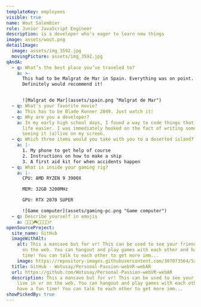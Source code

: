```yaml
---
templateKey: employees
visible: true
name: Wout Salembier
role: Junior JavaScript Engineer
description: is a developer who's eager to learn new things
image: assets/wout.png
detailImage:
  image: assets/img_3592.jpg
  movingPicture: assets/img_3592.jpg
qAndA:
  - q: What’s the best place you’ve traveled to?
    a: >-
      This had to be Malgrat de Mar in Spain. Everything was on point.
      Definitely would recommend it!


      ![Malgrat de Mar](assets/spain.png "Malgrat de Mar")
  - q: What's your favorite movie?
    a: This has to be Blade Runner 2049. Just watch it!
  - q: Why are you a developer?
    a: In my early high school days, I found a way to code things that can make my
      life easier. I was immediately hooked on the fact of writing something and
      seeing it (a)live on my screen.
  - q: Which three items would you take with you to a deserted island?
    a: |-
      1. My phone to get help of course
      2. Instructions on how to make a ship
      3. A first aid kit for when accidents happen
  - q: What is inside your gaming rig?
    a: |-
      CPU: AMD RYZEN 9 3900X

      MEM: 32GB 3200MHz

      GPU: RTX 2070 SUPER

      ![Game computer](assets/gaming-pc.png "Game computer")
  - q: Describe yourself in emojis
    a: 🧑🏼‍💻🎮🍟👟🚴🏻‍♂️
openSourceProject:
  site_name: GitHub
  imageWithAlt:
    alt: This a mancave but for vr! This can be used to see your friends live in vr
      on the web. You can hangout and play games with each other and have a fun
      time! You can talk to each other to get more imm...
    image: https://repository-images.githubusercontent.com/307073564/5a4f0080-3e1e-11eb-885a-f09b10c79c5c
  title: GitHub - Wotusay/Personal-Passion-webVR-webAR
  url: https://github.com/Wotusay/Personal-Passion-webVR-webAR
  description: This a mancave but for vr! This can be used to see your friends
    live in vr on the web. You can hangout and play games with each other and
    have a fun time! You can talk to each other to get more imm...
showPickedBy: true
---
```

